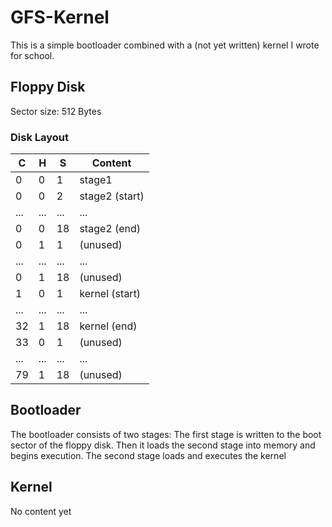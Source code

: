 # GFS-Kernel

This is a simple bootloader combined with a (not yet written) kernel I wrote for school.

## Floppy Disk

Sector size: 512 Bytes

### Disk Layout

| C   | H   | S   | Content        |
|-----|-----|-----|----------------|
| 0   | 0   | 1   | stage1         |
| 0   | 0   | 2   | stage2 (start) |
| ... | ... | ... | ...            |
| 0   | 0   | 18  | stage2 (end)   |
| 0   | 1   | 1   | (unused)       |
| ... | ... | ... | ...            |
| 0   | 1   | 18  | (unused)       |
| 1   | 0   | 1   | kernel (start) |
| ... | ... | ... | ...            |
| 32  | 1   | 18  | kernel (end)   |
| 33  | 0   | 1   | (unused)       |
| ... | ... | ... | ...            |
| 79  | 1   | 18  | (unused)       |


## Bootloader

The bootloader consists of two stages:
The first stage is written to the boot sector of the floppy disk.
Then it loads the second stage into memory and begins execution.
The second stage loads and executes the kernel

## Kernel

No content yet
